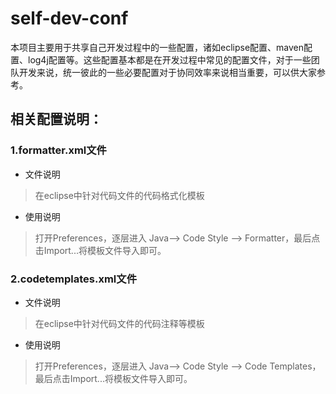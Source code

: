 # self-dev-conf

本项目主要用于共享自己开发过程中的一些配置，诸如eclipse配置、maven配置、log4j配置等。这些配置基本都是在开发过程中常见的配置文件，对于一些团队开发来说，统一彼此的一些必要配置对于协同效率来说相当重要，可以供大家参考。

## 相关配置说明：

### 1.formatter.xml文件

*  文件说明

> 在eclipse中针对代码文件的代码格式化模板

*  使用说明

> 打开Preferences，逐层进入 Java——> Code Style ——> Formatter，最后点击Import...将模板文件导入即可。

### 2.codetemplates.xml文件

*  文件说明

> 在eclipse中针对代码文件的代码注释等模板

*  使用说明

> 打开Preferences，逐层进入 Java——> Code Style ——> Code Templates，最后点击Import...将模板文件导入即可。

